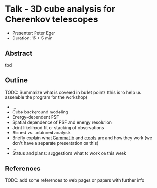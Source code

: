 # Talk - 3D cube analysis for Cherenkov telescopes

* Presenter: Peter Eger
* Duration: 15 + 5 min

## Abstract

tbd

## Outline

TODO: Summarize what is covered in bullet points
(this is to help us assemble the program for the workshop)

* ...
* Cube background modeling
* Energy-dependent PSF
* Spatial dependence of PSF and energy resolution
* Joint likelihood fit or stacking of observations
* Binned vs. unbinned analysis
* Briefly explain what [GammaLib](http://cta.irap.omp.eu/gammalib-devel/)
  and [ctools](http://cta.irap.omp.eu/ctools-devel/) are and how they work
  (we don't have a separate presentation on this)
* ...
* Status and plans: suggestions what to work on this week


## References

TODO: add some references to web pages or papers with further info
